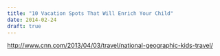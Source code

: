 ```yaml
---
title: "10 Vacation Spots That Will Enrich Your Child"
date: 2014-02-24
draft: true
---
```


http://www.cnn.com/2013/04/03/travel/national-geographic-kids-travel/

